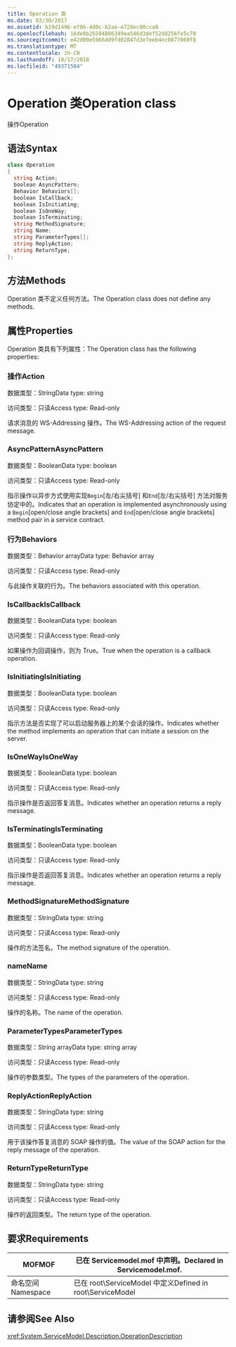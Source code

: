 ```yaml
---
title: Operation 类
ms.date: 03/30/2017
ms.assetid: b19d1496-ef06-4d0c-b2ae-e728ec00cca0
ms.openlocfilehash: 16de8b25594896349ea546d3def52dd256fe5c70
ms.sourcegitcommit: e42d09e5966dd9fd02847d3e7eeb4ec0877069f8
ms.translationtype: MT
ms.contentlocale: zh-CN
ms.lasthandoff: 10/17/2018
ms.locfileid: "49371584"
---
```

# <a name="operation-class"></a><span data-ttu-id="b12f9-102">Operation 类</span><span class="sxs-lookup"><span data-stu-id="b12f9-102">Operation class</span></span>
<span data-ttu-id="b12f9-103">操作</span><span class="sxs-lookup"><span data-stu-id="b12f9-103">Operation</span></span>  
  
## <a name="syntax"></a><span data-ttu-id="b12f9-104">语法</span><span class="sxs-lookup"><span data-stu-id="b12f9-104">Syntax</span></span>  
  
```csharp
class Operation  
{  
  string Action;  
  boolean AsyncPattern;  
  Behavior Behaviors[];  
  boolean IsCallback;  
  boolean IsInitiating;  
  boolean IsOneWay;  
  boolean IsTerminating;  
  string MethodSignature;  
  string Name;  
  string ParameterTypes[];  
  string ReplyAction;  
  string ReturnType;  
};  
```  
  
## <a name="methods"></a><span data-ttu-id="b12f9-105">方法</span><span class="sxs-lookup"><span data-stu-id="b12f9-105">Methods</span></span>  
 <span data-ttu-id="b12f9-106">Operation 类不定义任何方法。</span><span class="sxs-lookup"><span data-stu-id="b12f9-106">The Operation class does not define any methods.</span></span>  
  
## <a name="properties"></a><span data-ttu-id="b12f9-107">属性</span><span class="sxs-lookup"><span data-stu-id="b12f9-107">Properties</span></span>  
 <span data-ttu-id="b12f9-108">Operation 类具有下列属性：</span><span class="sxs-lookup"><span data-stu-id="b12f9-108">The Operation class has the following properties:</span></span>  
  
### <a name="action"></a><span data-ttu-id="b12f9-109">操作</span><span class="sxs-lookup"><span data-stu-id="b12f9-109">Action</span></span>  
 <span data-ttu-id="b12f9-110">数据类型：String</span><span class="sxs-lookup"><span data-stu-id="b12f9-110">Data type: string</span></span>  
  
 <span data-ttu-id="b12f9-111">访问类型：只读</span><span class="sxs-lookup"><span data-stu-id="b12f9-111">Access type: Read-only</span></span>  
  
 <span data-ttu-id="b12f9-112">请求消息的 WS-Addressing 操作。</span><span class="sxs-lookup"><span data-stu-id="b12f9-112">The WS-Addressing action of the request message.</span></span>  
  
### <a name="asyncpattern"></a><span data-ttu-id="b12f9-113">AsyncPattern</span><span class="sxs-lookup"><span data-stu-id="b12f9-113">AsyncPattern</span></span>  
 <span data-ttu-id="b12f9-114">数据类型：Boolean</span><span class="sxs-lookup"><span data-stu-id="b12f9-114">Data type: boolean</span></span>  
  
 <span data-ttu-id="b12f9-115">访问类型：只读</span><span class="sxs-lookup"><span data-stu-id="b12f9-115">Access type: Read-only</span></span>  
  
 <span data-ttu-id="b12f9-116">指示操作以异步方式使用实现`Begin`[左/右尖括号] 和`End`[左/右尖括号] 方法对服务协定中的。</span><span class="sxs-lookup"><span data-stu-id="b12f9-116">Indicates that an operation is implemented asynchronously using a `Begin`[open/close angle brackets] and `End`[open/close angle brackets] method pair in a service contract.</span></span>  
  
### <a name="behaviors"></a><span data-ttu-id="b12f9-117">行为</span><span class="sxs-lookup"><span data-stu-id="b12f9-117">Behaviors</span></span>  
 <span data-ttu-id="b12f9-118">数据类型：Behavior array</span><span class="sxs-lookup"><span data-stu-id="b12f9-118">Data type: Behavior array</span></span>  
  
 <span data-ttu-id="b12f9-119">访问类型：只读</span><span class="sxs-lookup"><span data-stu-id="b12f9-119">Access type: Read-only</span></span>  
  
 <span data-ttu-id="b12f9-120">与此操作关联的行为。</span><span class="sxs-lookup"><span data-stu-id="b12f9-120">The behaviors associated with this operation.</span></span>  
  
### <a name="iscallback"></a><span data-ttu-id="b12f9-121">IsCallback</span><span class="sxs-lookup"><span data-stu-id="b12f9-121">IsCallback</span></span>  
 <span data-ttu-id="b12f9-122">数据类型：Boolean</span><span class="sxs-lookup"><span data-stu-id="b12f9-122">Data type: boolean</span></span>  
  
 <span data-ttu-id="b12f9-123">访问类型：只读</span><span class="sxs-lookup"><span data-stu-id="b12f9-123">Access type: Read-only</span></span>  
  
 <span data-ttu-id="b12f9-124">如果操作为回调操作，则为 True。</span><span class="sxs-lookup"><span data-stu-id="b12f9-124">True when the operation is a callback operation.</span></span>  
  
### <a name="isinitiating"></a><span data-ttu-id="b12f9-125">IsInitiating</span><span class="sxs-lookup"><span data-stu-id="b12f9-125">IsInitiating</span></span>  
 <span data-ttu-id="b12f9-126">数据类型：Boolean</span><span class="sxs-lookup"><span data-stu-id="b12f9-126">Data type: boolean</span></span>  
  
 <span data-ttu-id="b12f9-127">访问类型：只读</span><span class="sxs-lookup"><span data-stu-id="b12f9-127">Access type: Read-only</span></span>  
  
 <span data-ttu-id="b12f9-128">指示方法是否实现了可以启动服务器上的某个会话的操作。</span><span class="sxs-lookup"><span data-stu-id="b12f9-128">Indicates whether the method implements an operation that can initiate a session on the server.</span></span>  
  
### <a name="isoneway"></a><span data-ttu-id="b12f9-129">IsOneWay</span><span class="sxs-lookup"><span data-stu-id="b12f9-129">IsOneWay</span></span>  
 <span data-ttu-id="b12f9-130">数据类型：Boolean</span><span class="sxs-lookup"><span data-stu-id="b12f9-130">Data type: boolean</span></span>  
  
 <span data-ttu-id="b12f9-131">访问类型：只读</span><span class="sxs-lookup"><span data-stu-id="b12f9-131">Access type: Read-only</span></span>  
  
 <span data-ttu-id="b12f9-132">指示操作是否返回答复消息。</span><span class="sxs-lookup"><span data-stu-id="b12f9-132">Indicates whether an operation returns a reply message.</span></span>  
  
### <a name="isterminating"></a><span data-ttu-id="b12f9-133">IsTerminating</span><span class="sxs-lookup"><span data-stu-id="b12f9-133">IsTerminating</span></span>  
 <span data-ttu-id="b12f9-134">数据类型：Boolean</span><span class="sxs-lookup"><span data-stu-id="b12f9-134">Data type: boolean</span></span>  
  
 <span data-ttu-id="b12f9-135">访问类型：只读</span><span class="sxs-lookup"><span data-stu-id="b12f9-135">Access type: Read-only</span></span>  
  
 <span data-ttu-id="b12f9-136">指示操作是否返回答复消息。</span><span class="sxs-lookup"><span data-stu-id="b12f9-136">Indicates whether an operation returns a reply message.</span></span>  
  
### <a name="methodsignature"></a><span data-ttu-id="b12f9-137">MethodSignature</span><span class="sxs-lookup"><span data-stu-id="b12f9-137">MethodSignature</span></span>  
 <span data-ttu-id="b12f9-138">数据类型：String</span><span class="sxs-lookup"><span data-stu-id="b12f9-138">Data type: string</span></span>  
  
 <span data-ttu-id="b12f9-139">访问类型：只读</span><span class="sxs-lookup"><span data-stu-id="b12f9-139">Access type: Read-only</span></span>  
  
 <span data-ttu-id="b12f9-140">操作的方法签名。</span><span class="sxs-lookup"><span data-stu-id="b12f9-140">The method signature of the operation.</span></span>  
  
### <a name="name"></a><span data-ttu-id="b12f9-141">name</span><span class="sxs-lookup"><span data-stu-id="b12f9-141">Name</span></span>  
 <span data-ttu-id="b12f9-142">数据类型：String</span><span class="sxs-lookup"><span data-stu-id="b12f9-142">Data type: string</span></span>  
  
 <span data-ttu-id="b12f9-143">访问类型：只读</span><span class="sxs-lookup"><span data-stu-id="b12f9-143">Access type: Read-only</span></span>  
  
 <span data-ttu-id="b12f9-144">操作的名称。</span><span class="sxs-lookup"><span data-stu-id="b12f9-144">The name of the operation.</span></span>  
  
### <a name="parametertypes"></a><span data-ttu-id="b12f9-145">ParameterTypes</span><span class="sxs-lookup"><span data-stu-id="b12f9-145">ParameterTypes</span></span>  
 <span data-ttu-id="b12f9-146">数据类型：String array</span><span class="sxs-lookup"><span data-stu-id="b12f9-146">Data type: string array</span></span>  
  
 <span data-ttu-id="b12f9-147">访问类型：只读</span><span class="sxs-lookup"><span data-stu-id="b12f9-147">Access type: Read-only</span></span>  
  
 <span data-ttu-id="b12f9-148">操作的参数类型。</span><span class="sxs-lookup"><span data-stu-id="b12f9-148">The types of the parameters of the operation.</span></span>  
  
### <a name="replyaction"></a><span data-ttu-id="b12f9-149">ReplyAction</span><span class="sxs-lookup"><span data-stu-id="b12f9-149">ReplyAction</span></span>  
 <span data-ttu-id="b12f9-150">数据类型：String</span><span class="sxs-lookup"><span data-stu-id="b12f9-150">Data type: string</span></span>  
  
 <span data-ttu-id="b12f9-151">访问类型：只读</span><span class="sxs-lookup"><span data-stu-id="b12f9-151">Access type: Read-only</span></span>  
  
 <span data-ttu-id="b12f9-152">用于该操作答复消息的 SOAP 操作的值。</span><span class="sxs-lookup"><span data-stu-id="b12f9-152">The value of the SOAP action for the reply message of the operation.</span></span>  
  
### <a name="returntype"></a><span data-ttu-id="b12f9-153">ReturnType</span><span class="sxs-lookup"><span data-stu-id="b12f9-153">ReturnType</span></span>  
 <span data-ttu-id="b12f9-154">数据类型：String</span><span class="sxs-lookup"><span data-stu-id="b12f9-154">Data type: string</span></span>  
  
 <span data-ttu-id="b12f9-155">访问类型：只读</span><span class="sxs-lookup"><span data-stu-id="b12f9-155">Access type: Read-only</span></span>  
  
 <span data-ttu-id="b12f9-156">操作的返回类型。</span><span class="sxs-lookup"><span data-stu-id="b12f9-156">The return type of the operation.</span></span>  
  
## <a name="requirements"></a><span data-ttu-id="b12f9-157">要求</span><span class="sxs-lookup"><span data-stu-id="b12f9-157">Requirements</span></span>  
  
|<span data-ttu-id="b12f9-158">MOF</span><span class="sxs-lookup"><span data-stu-id="b12f9-158">MOF</span></span>|<span data-ttu-id="b12f9-159">已在 Servicemodel.mof 中声明。</span><span class="sxs-lookup"><span data-stu-id="b12f9-159">Declared in Servicemodel.mof.</span></span>|  
|---------|-----------------------------------|  
|<span data-ttu-id="b12f9-160">命名空间</span><span class="sxs-lookup"><span data-stu-id="b12f9-160">Namespace</span></span>|<span data-ttu-id="b12f9-161">已在 root\ServiceModel 中定义</span><span class="sxs-lookup"><span data-stu-id="b12f9-161">Defined in root\ServiceModel</span></span>|  
  
## <a name="see-also"></a><span data-ttu-id="b12f9-162">请参阅</span><span class="sxs-lookup"><span data-stu-id="b12f9-162">See Also</span></span>  
 <xref:System.ServiceModel.Description.OperationDescription>
